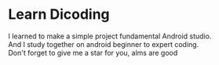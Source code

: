 # Learn Dicoding
I learned to make a simple project fundamental Android studio.<br>
And I study together on android beginner to expert coding.<br>
Don't forget to give me a star for you, alms are good
